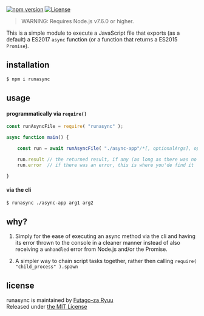 [![npm version](https://img.shields.io/npm/v/runasync.svg)](https://www.npmjs.com/package/runasync)
[![License](https://img.shields.io/badge/license-mit-blue.svg)](https://opensource.org/licenses/MIT)

> WARNING: Requires Node.js v7.6.0 or higher.

This is a simple module to execute a JavaScript file that exports (as a default)
a ES2017 `async` function (or a function that returns a ES2015 `Promise`).

## installation

```bash
$ npm i runasync
```

## usage

#### programmatically via `require()`

```js
const runAsyncFile = require( "runasync" );

async function main() {

    const run = await runAsyncFile( "./async-app"/*[, optionalArgs], optionalCallback*/ );

    run.result // the returned result, if any (as long as there was no error)
    run.error  // if there was an error, this is where you'de find it

}
```

#### via the cli

```bash
$ runasync ./async-app arg1 arg2
```

## why?

1. Simply for the ease of executing an async method via the cli and having its error thrown to the console in a cleaner manner instead of also receiving a `unhandled` error from Node.js and/or the Promise.

2. A simpler way to chain script tasks together, rather then calling `require( "child_process" ).spawn`

## license

runasync is maintained by [Futago-za Ryuu](https://futagoza.github.io/)<br />
Released under [the MIT License](http://opensource.org/licenses/MIT)
